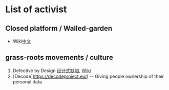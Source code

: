 # List of activist

## Closed platform / Walled-garden

* Wiki[中文](https://zh.wikipedia.org/zh-hant/%E5%B0%81%E9%96%89%E5%B9%B3%E8%87%BA)

## grass-roots movements / culture

1. Defective by Design [设计式缺陷](https://www.defectivebydesign.org/), [Wiki](https://zh.wikipedia.org/wiki/%E8%AE%BE%E8%AE%A1%E5%BC%8F%E7%BC%BA%E9%99%B7)
2. [Decode]https://decodeproject.eu/) -- Giving people ownership of their personal data
